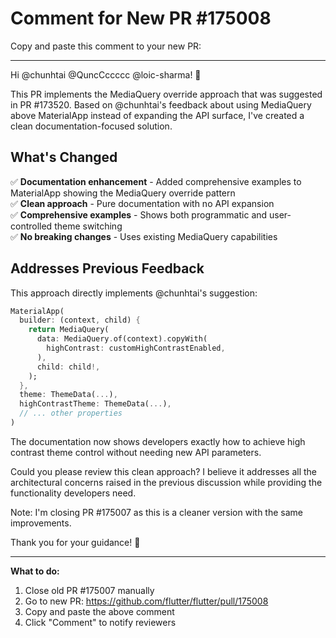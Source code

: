 # Comment for New PR #175008

Copy and paste this comment to your new PR:

---

Hi @chunhtai @QuncCccccc @loic-sharma! 👋

This PR implements the MediaQuery override approach that was suggested in PR #173520. Based on @chunhtai's feedback about using MediaQuery above MaterialApp instead of expanding the API surface, I've created a clean documentation-focused solution.

## What's Changed
✅ **Documentation enhancement** - Added comprehensive examples to MaterialApp showing the MediaQuery override pattern  
✅ **Clean approach** - Pure documentation with no API expansion  
✅ **Comprehensive examples** - Shows both programmatic and user-controlled theme switching  
✅ **No breaking changes** - Uses existing MediaQuery capabilities  

## Addresses Previous Feedback
This approach directly implements @chunhtai's suggestion:
```dart
MaterialApp(
  builder: (context, child) {
    return MediaQuery(
      data: MediaQuery.of(context).copyWith(
        highContrast: customHighContrastEnabled,
      ),
      child: child!,
    );
  },
  theme: ThemeData(...),
  highContrastTheme: ThemeData(...),
  // ... other properties
)
```

The documentation now shows developers exactly how to achieve high contrast theme control without needing new API parameters.

Could you please review this clean approach? I believe it addresses all the architectural concerns raised in the previous discussion while providing the functionality developers need.

Note: I'm closing PR #175007 as this is a cleaner version with the same improvements.

Thank you for your guidance! 🙏

---

**What to do:**
1. Close old PR #175007 manually
2. Go to new PR: https://github.com/flutter/flutter/pull/175008  
3. Copy and paste the above comment
4. Click "Comment" to notify reviewers
